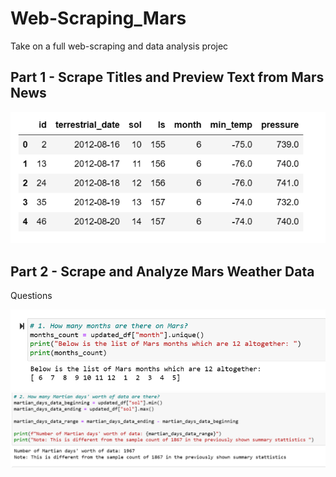 # Web-Scraping_Mars
Take on a full web-scraping and data analysis projec


## Part 1 - Scrape Titles and Preview Text from Mars News

![](https://github.com/Gilaine-UOT/Web-Scraping_Mars/blob/main/Images/Dataframe.PNG)

## Part 2 - Scrape and Analyze Mars Weather Data

Questions

![](https://github.com/Gilaine-UOT/Web-Scraping_Mars/blob/main/Images/Capture-1.PNG)
![](https://github.com/Gilaine-UOT/Web-Scraping_Mars/blob/main/Images/Capture-2.PNG)
 
